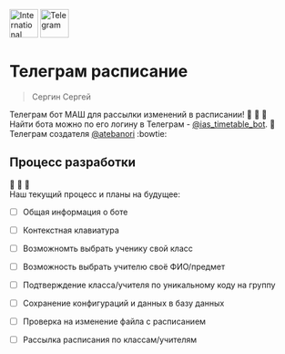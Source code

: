 <img src="https://arctic-school.com/wp-content/uploads/2019/09/Logo-507x113.png"
     alt="International Arctic School"
     height=50>
<img src="https://upload.wikimedia.org/wikipedia/commons/5/5c/Telegram_Messenger.png"
     alt="Telegram"
     height=50>
# Телеграм расписание

> Сергин Сергей

Телеграм бот МАШ для рассылки изменений в расписании! :tada: :tada: :tada: <br>
Найти бота можно по его логину в Телеграм - [@ias_timetable_bot]. :robot: <br>
Телеграм создателя [@atebanori] :bowtie:

## Процесс разработки
:construction_worker: :construction_worker: :construction_worker: <br>
Наш текущий процесс и планы на будущее:
- [ ] Общая информация о боте
- [ ] Контекстная клавиатура
- [ ] Возможномть выбрать ученику свой класс
- [ ] Возможность выбрать учителю своё ФИО/предмет
- [ ] Подтверждение класса/учителя по уникальному коду на группу
- [ ] Сохранение конфигураций и данных в базу данных
- [ ] Проверка на изменение файла с расписанием
- [ ] Рассылка расписания по классам/учителям


[@ias_timetable_bot]: https://t.me/ias_timetable_bot
[@atebanori]: https://t.me/atebanori